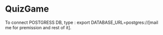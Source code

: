 # QuizGame

To connect POSTGRESS DB, type : export DATABASE_URL=postgres://[mail me for premission and rest of it].
